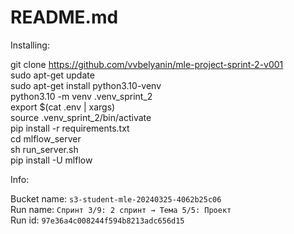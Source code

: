# README.md

Installing:    
    
git clone https://github.com/vvbelyanin/mle-project-sprint-2-v001    
sudo apt-get update    
sudo apt-get install python3.10-venv    
python3.10 -m venv .venv_sprint_2    
export $(cat .env | xargs)    
source .venv_sprint_2/bin/activate    
pip install -r requirements.txt    
cd mlflow_server    
sh run_server.sh    
pip install -U mlflow    
    
Info:    
    
Bucket name: `s3-student-mle-20240325-4062b25c06`    
Run name:  `Спринт 3/9: 2 спринт → Тема 5/5: Проект`    
Run id: `97e36a4c008244f594b8213adc656d15`